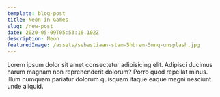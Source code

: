 ```yaml
---
template: blog-post
title: Neon in Games
slug: /new-post
date: 2020-05-09T05:53:16.102Z
description: Neon
featuredImage: /assets/sebastiaan-stam-5hbrem-5mnq-unsplash.jpg
---
```


Lorem ipsum dolor sit amet consectetur adipisicing elit. Adipisci ducimus harum magnam non reprehenderit dolorum? Porro quod repellat minus. Illum numquam pariatur dolorum quisquam itaque eaque magni nesciunt unde aliquid.
